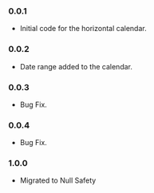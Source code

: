 ### 0.0.1

* Initial code for the horizontal calendar.

### 0.0.2

* Date range added to the calendar.

### 0.0.3

* Bug Fix.

### 0.0.4

* Bug Fix.

### 1.0.0

* Migrated to Null Safety
